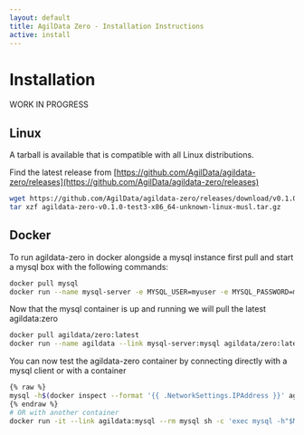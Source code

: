```yaml
---
layout: default
title: AgilData Zero - Installation Instructions
active: install
---
```


# Installation

WORK IN PROGRESS

## Linux

A tarball is available that is compatible with all Linux distributions.

Find the latest release from [https://github.com/AgilData/agildata-zero/releases](https://github.com/AgilData/agildata-zero/releases)

``` bash
wget https://github.com/AgilData/agildata-zero/releases/download/v0.1.0-test3/agildata-zero-v0.1.0-test3-x86_64-unknown-linux-musl.tar.gz
tar xzf agildata-zero-v0.1.0-test3-x86_64-unknown-linux-musl.tar.gz
```

## Docker

To run agildata-zero in docker alongside a mysql instance first pull and start a mysql box with the following commands:

``` bash
docker pull mysql
docker run --name mysql-server -e MYSQL_USER=myuser -e MYSQL_PASSWORD=mypassword -e MYSQL_DATABASE=zero -e MYSQL_ROOT_PASSWORD=password -d mysql:latest
```

Now that the mysql container is up and running we will pull the latest agildata:zero

``` bash
docker pull agildata/zero:latest
docker run --name agildata --link mysql-server:mysql agildata/zero:latest
```

You can now test the agildata-zero container by connecting directly with a mysql client or with a container

```bash
{% raw %}
mysql -h$(docker inspect --format '{{ .NetworkSettings.IPAddress }}' agildata) -P 3307 -u myuser -pmypassword
{% endraw %}
# OR with another container
docker run -it --link agildata:mysql --rm mysql sh -c 'exec mysql -h"$MYSQL_PORT_3307_TCP_ADDR" -P"$MYSQL_PORT_3307_TCP_PORT" -umyuser -pmypassword'
```
